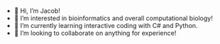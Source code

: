 - 👋 Hi, I’m Jacob!
- 👀 I’m interested in bioinformatics and overall computational biology!
- 🌱 I’m currently learning interactive coding with C# and Python. 
- 💞️ I’m looking to collaborate on anything for experience!


<!---
Deoxiribose/Deoxiribose is a ✨ special ✨ repository because its `README.md` (this file) appears on your GitHub profile.
You can click the Preview link to take a look at your changes.
--->
